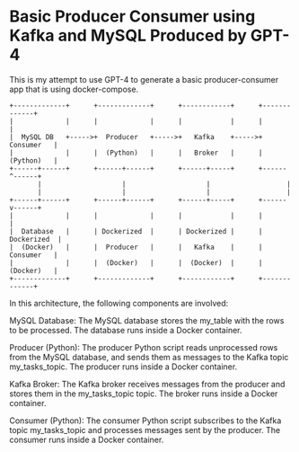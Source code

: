 # Basic Producer Consumer using Kafka and MySQL Produced by GPT-4
This is my attempt to use GPT-4 to generate a basic producer-consumer app that is using docker-compose.

```
+-------------+      +-------------+      +------------+      +-------------+
|             |      |             |      |            |      |             |
|  MySQL DB   +----->+  Producer   +----->+   Kafka    +----->+  Consumer   |
|             |      |  (Python)   |      |   Broker   |      |  (Python)   |
+------+------+      +------+------+      +------+-----+      +------^------+
       |                    |                    |                   |
       |                    |                    |                   |
+------+------+      +------+------+      +------+-----+      +------v------+
|             |      |             |      |            |      |             |
|  Database   |      | Dockerized  |      | Dockerized |      | Dockerized  |
|  (Docker)   |      |  Producer   |      |   Kafka    |      |  Consumer   |
|             |      |  (Docker)   |      |  (Docker)  |      |  (Docker)   |
+-------------+      +-------------+      +------------+      +-------------+
```
In this architecture, the following components are involved:

MySQL Database: The MySQL database stores the my_table with the rows to be processed. The database runs inside a Docker container.

Producer (Python): The producer Python script reads unprocessed rows from the MySQL database, and sends them as messages to the Kafka topic my_tasks_topic. The producer runs inside a Docker container.

Kafka Broker: The Kafka broker receives messages from the producer and stores them in the my_tasks_topic topic. The broker runs inside a Docker container.

Consumer (Python): The consumer Python script subscribes to the Kafka topic my_tasks_topic and processes messages sent by the producer. The consumer runs inside a Docker container.